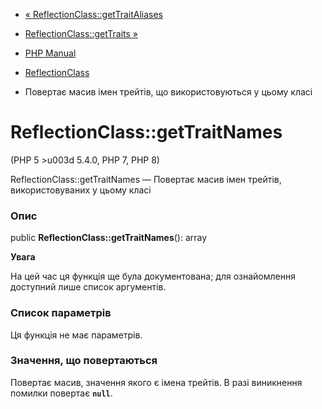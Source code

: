 - [«
ReflectionClass::getTraitAliases](reflectionclass.gettraitaliases.md)
- [ReflectionClass::getTraits »](reflectionclass.gettraits.md)

- [PHP Manual](index.md)
- [ReflectionClass](class.reflectionclass.md)
- Повертає масив імен трейтів, що використовуються у цьому класі

# ReflectionClass::getTraitNames

(PHP 5 \>u003d 5.4.0, PHP 7, PHP 8)

ReflectionClass::getTraitNames — Повертає масив імен трейтів,
використовуваних у цьому класі

### Опис

public **ReflectionClass::getTraitNames**(): array

**Увага**

На цей час ця функція ще була документована; для
ознайомлення доступний лише список аргументів.

### Список параметрів

Ця функція не має параметрів.

### Значення, що повертаються

Повертає масив, значення якого є імена трейтів. В разі
виникнення помилки повертає **`null`**.
